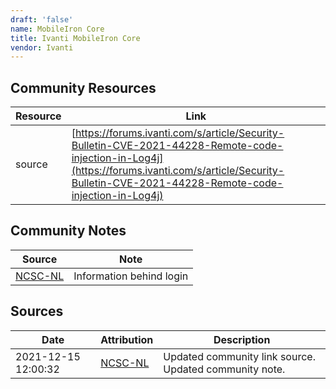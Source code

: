 ```yaml
---
draft: 'false'
name: MobileIron Core
title: Ivanti MobileIron Core
vendor: Ivanti
---
```



## Community Resources
| Resource | Link |
| --- | --- |
| source | [https://forums.ivanti.com/s/article/Security-Bulletin-CVE-2021-44228-Remote-code-injection-in-Log4j](https://forums.ivanti.com/s/article/Security-Bulletin-CVE-2021-44228-Remote-code-injection-in-Log4j) |

## Community Notes
| Source | Note |
| --- | --- |
| [NCSC-NL](https://github.com/NCSC-NL/log4shell/blob/main/software/README.md) | Information behind login |

## Sources
| Date | Attribution | Description |
| --- | --- | --- |
| 2021-12-15 12:00:32 | [NCSC-NL](https://github.com/NCSC-NL/log4shell/blob/main/software/README.md) | Updated community link source. Updated community note.  |
